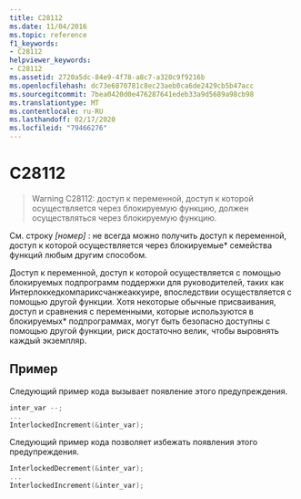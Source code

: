 ```yaml
---
title: C28112
ms.date: 11/04/2016
ms.topic: reference
f1_keywords:
- C28112
helpviewer_keywords:
- C28112
ms.assetid: 2720a5dc-84e9-4f78-a8c7-a320c9f9216b
ms.openlocfilehash: dc73e6870781c8ec23aeb0ca6de2429cb5b47acc
ms.sourcegitcommit: 7bea0420d0e476287641edeb33a9d5689a98cb98
ms.translationtype: MT
ms.contentlocale: ru-RU
ms.lasthandoff: 02/17/2020
ms.locfileid: "79466276"
---
```

# <a name="c28112"></a>C28112

> Warning C28112: доступ к переменной, доступ к которой осуществляется через блокируемую функцию, должен осуществляться через блокируемую функцию.

См. строку *[номер]* : не всегда можно получить доступ к переменной, доступ к которой осуществляется через блокируемые\* семейства функций любым другим способом.

Доступ к переменной, доступ к которой осуществляется с помощью блокируемых подпрограмм поддержки для руководителей, таких как Интерлоккедкомпариксчанжеаккуире, впоследствии осуществляется с помощью другой функции. Хотя некоторые обычные присваивания, доступ и сравнения с переменными, которые используются в блокируемых\* подпрограммах, могут быть безопасно доступны с помощью другой функции, риск достаточно велик, чтобы выровнять каждый экземпляр.

## <a name="example"></a>Пример

Следующий пример кода вызывает появление этого предупреждения.

```cpp
inter_var --;
...
InterlockedIncrement(&inter_var);
```

Следующий пример кода позволяет избежать появления этого предупреждения.

```cpp
InterlockedDecrement(&inter_var);
...
InterlockedIncrement(&inter_var);
```
